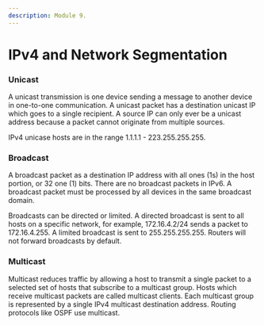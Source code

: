 ```yaml
---
description: Module 9.
---
```


# IPv4 and Network Segmentation

### Unicast

A unicast transmission is one device sending a message to another device in one-to-one communication. A unicast packet has a destination unicast IP which goes to a single recipient. A source IP can only ever be a unicast address because a packet cannot originate from multiple sources.

IPv4 unicase hosts are in the range 1.1.1.1 - 223.255.255.255.&#x20;

### Broadcast

A broadcast packet as a destination IP address with all ones (1s) in the host portion, or 32 one (1) bits. There are no broadcast packets in IPv6. A broadcast packet must be processed by all devices in the same broadcast domain.

Broadcasts can be directed or limited. A directed broadcast is sent to all hosts on a specific network, for example, 172.16.4.2/24 sends a packet to 172.16.4.255. A limited broadcast is sent to 255.255.255.255. Routers will not forward broadcasts by default.

### Multicast

Multicast reduces traffic by allowing a host to transmit a single packet to a selected set of hosts that subscribe to a multicast group. Hosts which receive multicast packets are called multicast clients. Each multicast group is represented by a single IPv4 multicast destination address. Routing protocols like OSPF use multicast.
